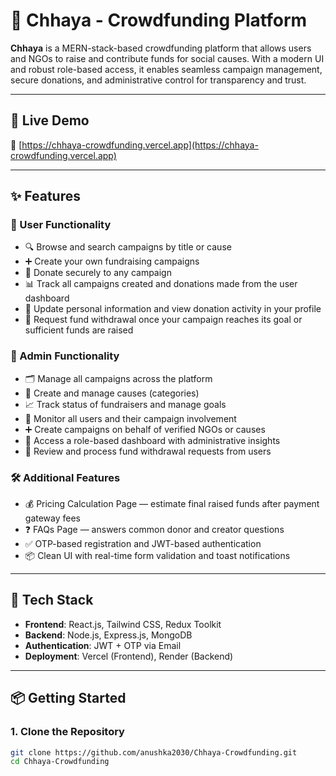 # 🌟 Chhaya - Crowdfunding Platform

**Chhaya** is a MERN-stack-based crowdfunding platform that allows users and NGOs to raise and contribute funds for social causes. With a modern UI and robust role-based access, it enables seamless campaign management, secure donations, and administrative control for transparency and trust.

---

## 🚀 Live Demo

🔗 [https://chhaya-crowdfunding.vercel.app](https://chhaya-crowdfunding.vercel.app)

---

## ✨ Features

### 👤 User Functionality
- 🔍 Browse and search campaigns by title or cause
- ➕ Create your own fundraising campaigns
- 💸 Donate securely to any campaign
- 📊 Track all campaigns created and donations made from the user dashboard
- 👤 Update personal information and view donation activity in your profile
- 🏦 Request fund withdrawal once your campaign reaches its goal or sufficient funds are raised


### 👑 Admin Functionality
- 🗂️ Manage all campaigns across the platform
- 🧩 Create and manage causes (categories)
- 📈 Track status of fundraisers and manage goals
- 👥 Monitor all users and their campaign involvement
- ➕ Create campaigns on behalf of verified NGOs or causes
- 🔐 Access a role-based dashboard with administrative insights
- 🏦 Review and process fund withdrawal requests from users


### 🛠️ Additional Features
- 💰 Pricing Calculation Page — estimate final raised funds after payment gateway fees
- ❓ FAQs Page — answers common donor and creator questions
- ✅ OTP-based registration and JWT-based authentication
- 📦 Clean UI with real-time form validation and toast notifications

---

## 🧰 Tech Stack

- **Frontend**: React.js, Tailwind CSS, Redux Toolkit
- **Backend**: Node.js, Express.js, MongoDB
- **Authentication**: JWT + OTP via Email
- **Deployment**: Vercel (Frontend), Render (Backend)

---

## 📦 Getting Started

### 1. Clone the Repository
```bash
git clone https://github.com/anushka2030/Chhaya-Crowdfunding.git
cd Chhaya-Crowdfunding
